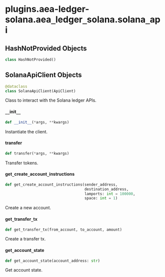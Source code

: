 <a id="plugins.aea-ledger-solana.aea_ledger_solana.solana_api"></a>

# plugins.aea-ledger-solana.aea`_`ledger`_`solana.solana`_`api

<a id="plugins.aea-ledger-solana.aea_ledger_solana.solana_api.HashNotProvided"></a>

## HashNotProvided Objects

```python
class HashNotProvided()
```



<a id="plugins.aea-ledger-solana.aea_ledger_solana.solana_api.SolanaApiClient"></a>

## SolanaApiClient Objects

```python
@dataclass
class SolanaApiClient(ApiClient)
```

Class to interact with the Solana ledger APIs.

<a id="plugins.aea-ledger-solana.aea_ledger_solana.solana_api.SolanaApiClient.__init__"></a>

#### `__`init`__`

```python
def __init__(*args, **kwargs)
```

Instantiate the client.

<a id="plugins.aea-ledger-solana.aea_ledger_solana.solana_api.SolanaApiClient.transfer"></a>

#### transfer

```python
def transfer(*args, **kwargs)
```

Transfer tokens.

<a id="plugins.aea-ledger-solana.aea_ledger_solana.solana_api.SolanaApiClient.get_create_account_instructions"></a>

#### get`_`create`_`account`_`instructions

```python
def get_create_account_instructions(sender_address,
                                    destination_address,
                                    lamports: int = 100000,
                                    space: int = 1)
```

Create a new account.

<a id="plugins.aea-ledger-solana.aea_ledger_solana.solana_api.SolanaApiClient.get_transfer_tx"></a>

#### get`_`transfer`_`tx

```python
def get_transfer_tx(from_account, to_account, amount)
```

Create a transfer tx.

<a id="plugins.aea-ledger-solana.aea_ledger_solana.solana_api.SolanaApiClient.get_account_state"></a>

#### get`_`account`_`state

```python
def get_account_state(account_address: str)
```

Get account state.

